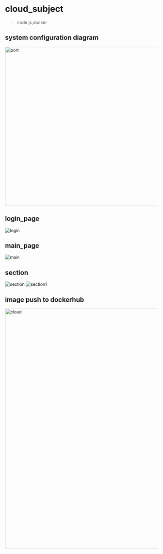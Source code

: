 
# cloud_subject

> node.js,docker 

## system configuration diagram
<img width="524" alt="port" src="https://github.com/rriakang/cloud_subject/assets/90817403/16c11947-c706-4448-b88a-9551a21dc8b1">


## login_page
![login](https://github.com/rriakang/cloud_subject/assets/90817403/979c2086-027e-4fa2-a8cf-5c5873c8f65d)


## main_page
![main](https://github.com/rriakang/cloud_subject/assets/90817403/66c319ca-67fe-4c71-bc38-06dd22e56292)


## section
![section](https://github.com/rriakang/cloud_subject/assets/90817403/f665c380-f097-4e10-a017-09359e35a9fe)
![section1](https://github.com/rriakang/cloud_subject/assets/90817403/1a01559a-6b00-49f1-85d1-7bc818ba2f15)

## image push to dockerhub
<img width="791" alt="cloud" src="https://github.com/rriakang/cloud_subject/assets/90817403/a1fe2c04-a148-46c7-bdbd-512a1e7bde60">
